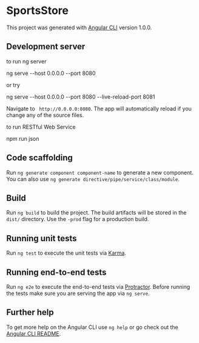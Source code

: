 # SportsStore

This project was generated with [Angular CLI](https://github.com/angular/angular-cli) version 1.0.0.

## Development server

to run ng server

ng serve --host 0.0.0.0 --port 8080 

or try

ng serve --host 0.0.0.0 --port 8080 --live-reload-port 8081


Navigate to ` http://0.0.0.0:8080`. The app will automatically reload if you change any of the source files.

to run RESTful Web Service

npm run json


## Code scaffolding

Run `ng generate component component-name` to generate a new component. You can also use `ng generate directive/pipe/service/class/module`.

## Build

Run `ng build` to build the project. The build artifacts will be stored in the `dist/` directory. Use the `-prod` flag for a production build.

## Running unit tests

Run `ng test` to execute the unit tests via [Karma](https://karma-runner.github.io).

## Running end-to-end tests

Run `ng e2e` to execute the end-to-end tests via [Protractor](http://www.protractortest.org/).
Before running the tests make sure you are serving the app via `ng serve`.

## Further help

To get more help on the Angular CLI use `ng help` or go check out the [Angular CLI README](https://github.com/angular/angular-cli/blob/master/README.md).

